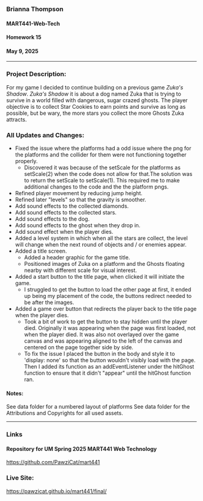 ### Brianna Thompson
#### MART441-Web-Tech
#### Homework 15
#### May 9, 2025
------



### Project Description:
For my game I decided to continue building on a previous game *Zuka's Shadow*. *Zuka's Shadow* it is about a dog named Zuka that is trying to survive in a world filled with dangerous, sugar crazed ghosts. The player objective is to collect Star Cookies to earn points and survive as long as possible, but be wary, the more stars you collect the more Ghosts Zuka attracts.



### All Updates and Changes:
* Fixed the issue where the platforms had a odd issue where the png for the platforms and the collider for them were not functioning together properly.  
  * Discovered it was because of the setScale for the platforms as setScale(2) when the code does not allow for that.The solution was to return the setScale to setScale(1). This required me to make additional changes to the code and the the platform pngs.
* Refined player movement by reducing jump height.
* Refined later "levels" so that the gravity is smoother.
* Add sound effects to the collected diamonds.
* Add sound effects to the collected stars.
* Add sound effects to the dog.
* Add sound effects to the ghost when they drop in.
* Add sound effect when the player dies.
* Added a level system in which when all the stars are collect, the level will change when the next round of objects and / or enemies appear.
* Added a title screen.
  * Added a header graphic for the game title.
  * Positioned images of Zuka on a platform and the Ghosts floating nearby with different scale for visual interest.
* Added a start button to the title page, when clicked it will initiate the game.
  * I struggled to get the button to load the other page at first, it ended up being my placement of the code, the buttons redirect needed to be after the images.
* Added a game over button that redirects the player back to the title page when the player dies.
  * Took a bit of work to get the button to stay hidden until the player died. Originally it was appearing when the page was first loaded, not when the player died. It was also not overlayed over the game canvas and was appearing aligned to the left of the canvas and centered on the page together side by side.
  * To fix the issue I placed the button in the body and style it to 'display: none' so that the button wouldn't visibly load with the page. Then I added its function as an addEventListener under the hitGhost function to ensure that it didn't "appear" until the hitGhost function ran.



#### Notes:
See data folder for a numbered layout of platforms
See data folder for the Attributions and Copyrights for all used assets.



-----

### Links

#### Repository for UM Spring 2025 MART441 Web Technology
https://github.com/PawziCat/mart441

### Live Site:
https://pawzicat.github.io/mart441/final/
